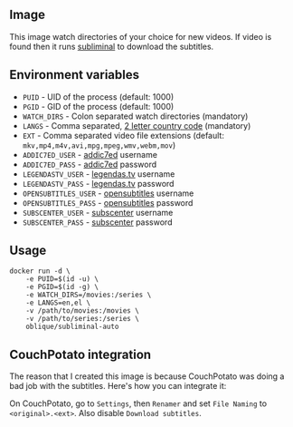 ## Image

This image watch directories of your choice for new videos. If video is
found then it runs [subliminal](https://github.com/Diaoul/subliminal) to download the subtitles.

## Environment variables

* `PUID` - UID of the process (default: 1000)
* `PGID` - GID of the process (default: 1000)
* `WATCH_DIRS` - Colon separated watch directories (mandatory)
* `LANGS` - Comma separated, [2 letter country code](https://en.wikipedia.org/wiki/List_of_ISO_639-1_codes) (mandatory)
* `EXT` - Comma separated video file extensions (default: `mkv,mp4,m4v,avi,mpg,mpeg,wmv,webm,mov`)
* `ADDIC7ED_USER` - [addic7ed](http://www.addic7ed.com) username
* `ADDIC7ED_PASS` - [addic7ed](http://www.addic7ed.com) password
* `LEGENDASTV_USER` - [legendas.tv](http://legendas.tv) username
* `LEGENDASTV_PASS` - [legendas.tv](http://legendas.tv) password
* `OPENSUBTITLES_USER` - [opensubtitles](http://www.opensubtitles.org) username
* `OPENSUBTITLES_PASS` - [opensubtitles](http://www.opensubtitles.org) password
* `SUBSCENTER_USER` - [subscenter](http://www.subscenter.org) username
* `SUBSCENTER_PASS` - [subscenter](http://www.subscenter.org) password

## Usage

```
docker run -d \
    -e PUID=$(id -u) \
    -e PGID=$(id -g) \
    -e WATCH_DIRS=/movies:/series \
    -e LANGS=en,el \
    -v /path/to/movies:/movies \
    -v /path/to/series:/series \
    oblique/subliminal-auto
```

## CouchPotato integration

The reason that I created this image is because CouchPotato was doing
a bad job with the subtitles. Here's how you can integrate it:

On CouchPotato, go to `Settings`, then `Renamer` and set `File Naming` to `<original>.<ext>`.
Also disable `Download subtitles`.

